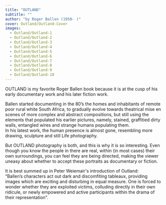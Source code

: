 ```yaml
---
title: "OUTLAND"
subtitle: ""
author: "by Roger Ballen (1950- )"
cover: Outland/Outland-Cover
images:
  - Outland/Outland-1
  - Outland/Outland-2
  - Outland/Outland-3
  - Outland/Outland-4
  - Outland/Outland-5
  - Outland/Outland-6
  - Outland/Outland-7
  - Outland/Outland-8
  - Outland/Outland-9
  - Outland/Outland-10
---
```


OUTLAND is my favorite Roger Ballen book because it is at the cusp of his early documentary work and his later fiction work.

Ballen started documenting in the 80’s the homes and inhabitants of remote poor rural white South Africa, to gradually evolve towards theatrical mise en scenes of more complex and abstract compositions, but still using the elements that populated his earlier pictures, namely, stained, graffitied dirty walls, entangled wires and strange humans populating them.  
In his latest work, the human presence is almost gone, resembling more drawing, sculpture and still Life photography.

But OUTLAND photography is both, and this is why it is so interesting. Even though you know the people in there are real, within (in most cases) their own surroundings, you can feel they are being directed, making the viewer uneasy about whether to accept these portraits as documentary or fiction.

It is best summed up in Peter Weiemair's introduction of Outland:  
“Ballen’s characters act out dark and discomfiting tableaux, providing images which are exciting and disturbing in equal measure.  One is forced to wonder whether they are exploited victims, colluding directly in their own ridicule, or newly empowered and active participants within the drama of their representation”.  
